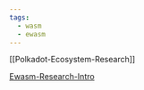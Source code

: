 ```yaml
---
tags:
  - wasm
  - ewasm
---
```



[[Polkadot-Ecosystem-Research]]

[Ewasm-Research-Intro](wasm/ewasm-research-intro.md)